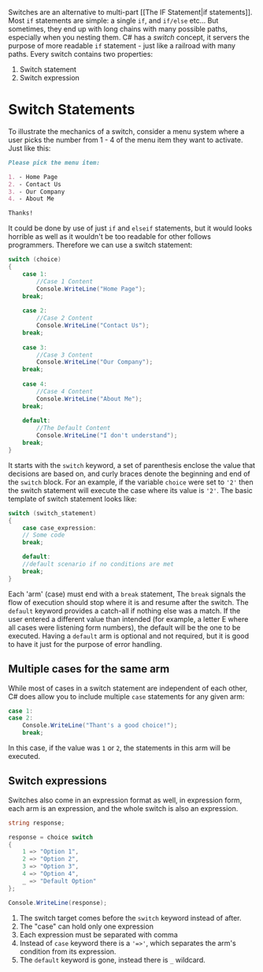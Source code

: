 Switches are an alternative to multi-part [[The IF Statement|if statements]]. Most `if` statements are simple: a single `if`, and `if/else` etc... But sometimes, they end up with long chains with many possible paths, especially when you nesting them. C# has a _switch_ concept, it servers the purpose of more readable `if` statement - just like a railroad with many paths. Every switch contains two properties:

1. Switch statement
2. Switch expression

# Switch Statements

To illustrate the mechanics of a switch, consider a menu system where a user picks the number from 1 - 4 of the menu item they want to activate. Just like this:

```markdown
Please pick the menu item:

1. - Home Page
2. - Contact Us
3. - Our Company
4. - About Me

Thanks!
```

It could be done by use of just `if` and `elseif` statements, but it would looks horrible as well as it wouldn't be too readable for other follows programmers. Therefore we can use a switch statement:

```c#
switch (choice)
{
	case 1:
		//Case 1 Content
		Console.WriteLine("Home Page");
	break;
	
	case 2:
		//Case 2 Content
		Console.WriteLine("Contact Us");
	break;
	
	case 3:
		//Case 3 Content
		Console.WriteLine("Our Company");
	break;
	
	case 4:
		//Case 4 Content
		Console.WriteLine("About Me");
	break;
	
	default:
		//The Default Content
		Console.WriteLine("I don't understand");
	break;
}
```

It starts with the `switch` keyword, a set of parenthesis enclose the value that decisions are based on, and curly braces denote the beginning and end of the `switch` block. For an example, if the variable `choice` were set to `'2'` then the switch statement will execute the case where its value is `'2'`.  The basic template of switch statement looks like:

```c#
switch (switch_statement)
{
	case case_expression:
	// Some code
	break;

	default:
	//default scenario if no conditions are met
	break;
}
```

Each 'arm' (case) must end with a `break` statement, The `break` signals the flow of execution should stop where it is and resume after the switch.
The `default` keyword provides a catch-all if nothing else was a match. If the user entered a different value than intended (for example, a letter E where all cases were listening form numbers), the default will be the one to be executed. Having a `default` arm is optional and not required, but it is good to have it just for the purpose of error handling. 

## Multiple cases for the same arm

While most of cases in a switch statement are independent of each other, C# does allow you to include multiple `case` statements for any given arm:

```c#
case 1:
case 2:
	Console.WriteLine("Thant's a good choice!");
	break;
```

In this case, if the value was `1` or `2`, the statements in this arm will be executed.

## Switch expressions

Switches also come in an expression format as well, in expression form, each arm is an expression, and the whole switch is also an expression.

```c#
string response;

response = choice switch
{
	1 => "Option 1",
	2 => "Option 2",
	3 => "Option 3",
	4 => "Option 4",
	_ => "Default Option"
};

Console.WriteLine(response);
```

1. The switch target comes before the `switch` keyword instead of after.
2. The "case" can hold only one expression
3. Each expression must be separated with comma
4. Instead of `case` keyword there is a `'=>'`, which separates the arm's condition from its expression.
5. The `default` keyword is gone, instead there is `_` wildcard.


